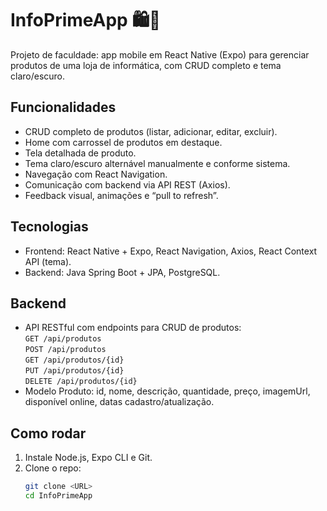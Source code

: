 # InfoPrimeApp 🛍️📱

Projeto de faculdade: app mobile em React Native (Expo) para gerenciar produtos de uma loja de informática, com CRUD completo e tema claro/escuro.

## Funcionalidades

- CRUD completo de produtos (listar, adicionar, editar, excluir).
- Home com carrossel de produtos em destaque.
- Tela detalhada de produto.
- Tema claro/escuro alternável manualmente e conforme sistema.
- Navegação com React Navigation.
- Comunicação com backend via API REST (Axios).
- Feedback visual, animações e “pull to refresh”.

## Tecnologias

- Frontend: React Native + Expo, React Navigation, Axios, React Context API (tema).
- Backend: Java Spring Boot + JPA, PostgreSQL.

## Backend

- API RESTful com endpoints para CRUD de produtos:  
  `GET /api/produtos`  
  `POST /api/produtos`  
  `GET /api/produtos/{id}`  
  `PUT /api/produtos/{id}`  
  `DELETE /api/produtos/{id}`  
- Modelo Produto: id, nome, descrição, quantidade, preço, imagemUrl, disponível online, datas cadastro/atualização.

## Como rodar

1. Instale Node.js, Expo CLI e Git.  
2. Clone o repo:  
   ```bash
   git clone <URL>
   cd InfoPrimeApp
